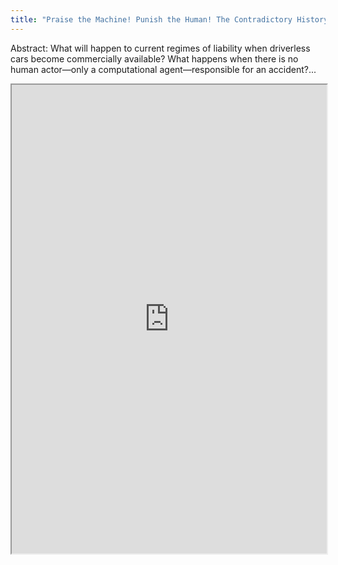 ```yaml
---
title: "Praise the Machine! Punish the Human! The Contradictory History of Accountability in Automated Aviation"
---
```


Abstract: What will happen to current regimes of liability when driverless cars become commercially available? What happens when there is no human actor—only a computational agent—responsible for an accident?...

<iframe height="750" width="100%" src="https://ewelton.github.io/ktest/wiki.html#Praise%20the%20Machine!%20Punish%20the%20Human!%20The%20Contradictory%20History%20of%20Accountability%20in%20Automated%20Aviation"></iframe>
